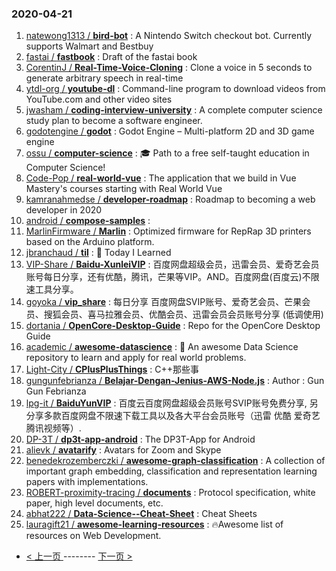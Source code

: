 ### 2020-04-21 
1. [
        natewong1313 /
**bird-bot**](https://github.com/natewong1313/bird-bot) : A Nintendo Switch checkout bot. Currently supports Walmart and Bestbuy
1. [
        fastai /
**fastbook**](https://github.com/fastai/fastbook) : Draft of the fastai book
1. [
        CorentinJ /
**Real-Time-Voice-Cloning**](https://github.com/CorentinJ/Real-Time-Voice-Cloning) : Clone a voice in 5 seconds to generate arbitrary speech in real-time
1. [
        ytdl-org /
**youtube-dl**](https://github.com/ytdl-org/youtube-dl) : Command-line program to download videos from YouTube.com and other video sites
1. [
        jwasham /
**coding-interview-university**](https://github.com/jwasham/coding-interview-university) : A complete computer science study plan to become a software engineer.
1. [
        godotengine /
**godot**](https://github.com/godotengine/godot) : Godot Engine – Multi-platform 2D and 3D game engine
1. [
        ossu /
**computer-science**](https://github.com/ossu/computer-science) : 🎓 Path to a free self-taught education in Computer Science!
1. [
        Code-Pop /
**real-world-vue**](https://github.com/Code-Pop/real-world-vue) : The application that we build in Vue Mastery's courses starting with Real World Vue
1. [
        kamranahmedse /
**developer-roadmap**](https://github.com/kamranahmedse/developer-roadmap) : Roadmap to becoming a web developer in 2020
1. [
        android /
**compose-samples**](https://github.com/android/compose-samples) : 
1. [
        MarlinFirmware /
**Marlin**](https://github.com/MarlinFirmware/Marlin) : Optimized firmware for RepRap 3D printers based on the Arduino platform.
1. [
        jbranchaud /
**til**](https://github.com/jbranchaud/til) : 📝 Today I Learned
1. [
        VIP-Share /
**Baidu-XunleiVIP**](https://github.com/VIP-Share/Baidu-XunleiVIP) : 百度网盘超级会员，迅雷会员、爱奇艺会员账号每日分享，还有优酷，腾讯，芒果等VIP。AND。百度网盘(百度云)不限速工具分享。
1. [
        goyoka /
**vip_share**](https://github.com/goyoka/vip_share) : 每日分享 百度网盘SVIP账号、爱奇艺会员、芒果会员、搜狐会员、喜马拉雅会员、优酷会员、迅雷会员会员账号分享 (低调使用)
1. [
        dortania /
**OpenCore-Desktop-Guide**](https://github.com/dortania/OpenCore-Desktop-Guide) : Repo for the OpenCore Desktop Guide
1. [
        academic /
**awesome-datascience**](https://github.com/academic/awesome-datascience) : 📝 An awesome Data Science repository to learn and apply for real world problems.
1. [
        Light-City /
**CPlusPlusThings**](https://github.com/Light-City/CPlusPlusThings) : C++那些事
1. [
        gungunfebrianza /
**Belajar-Dengan-Jenius-AWS-Node.js**](https://github.com/gungunfebrianza/Belajar-Dengan-Jenius-AWS-Node.js) : Author : Gun Gun Febrianza
1. [
        lpg-it /
**BaiduYunVIP**](https://github.com/lpg-it/BaiduYunVIP) : 百度云百度网盘超级会员账号SVIP账号免费分享, 另分享多款百度网盘不限速下载工具以及各大平台会员账号（迅雷 优酷 爱奇艺 腾讯视频等）.
1. [
        DP-3T /
**dp3t-app-android**](https://github.com/DP-3T/dp3t-app-android) : The DP3T-App for Android
1. [
        alievk /
**avatarify**](https://github.com/alievk/avatarify) : Avatars for Zoom and Skype
1. [
        benedekrozemberczki /
**awesome-graph-classification**](https://github.com/benedekrozemberczki/awesome-graph-classification) : A collection of important graph embedding, classification and representation learning papers with implementations.
1. [
        ROBERT-proximity-tracing /
**documents**](https://github.com/ROBERT-proximity-tracing/documents) : Protocol specification, white paper, high level documents, etc.
1. [
        abhat222 /
**Data-Science--Cheat-Sheet**](https://github.com/abhat222/Data-Science--Cheat-Sheet) : Cheat Sheets
1. [
        lauragift21 /
**awesome-learning-resources**](https://github.com/lauragift21/awesome-learning-resources) : 🔥Awesome list of resources on Web Development. 

- [ < 上一页 ](https://github.com/able8/github-trending-daily-record/blob/master/2020-04-20.md) -------- [ 下一页 > ](https://github.com/able8/github-trending-daily-record/blob/master/2020-04-22.md)